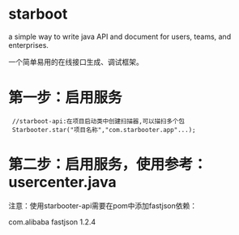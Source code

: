 # starboot

a simple way to write java API and document for users, teams, and enterprises.

一个简单易用的在线接口生成、调试框架。

# 第一步：启用服务
	 //starboot-api:在项目启动类中创建扫描器,可以描扫多个包
	 Starbooter.star("项目名称","com.starbooter.app"...);
  
# 第二步：启用服务，使用参考：usercenter.java

注意：使用starbooter-api需要在pom中添加fastjson依赖：

 <dependency>
    <groupId>com.alibaba</groupId>
    <artifactId>fastjson</artifactId>
    <version>1.2.4</version>
</dependency>

